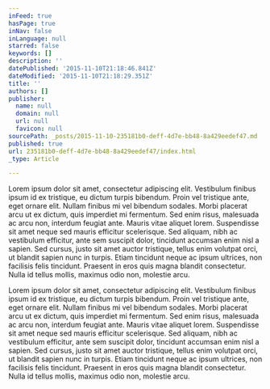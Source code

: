 ```yaml
---
inFeed: true
hasPage: true
inNav: false
inLanguage: null
starred: false
keywords: []
description: ''
datePublished: '2015-11-10T21:18:46.841Z'
dateModified: '2015-11-10T21:18:29.351Z'
title: ''
authors: []
publisher:
  name: null
  domain: null
  url: null
  favicon: null
sourcePath: _posts/2015-11-10-235181b0-deff-4d7e-bb48-8a429eedef47.md
published: true
url: 235181b0-deff-4d7e-bb48-8a429eedef47/index.html
_type: Article

---
```

Lorem ipsum dolor sit amet, consectetur adipiscing elit. Vestibulum finibus ipsum id ex tristique, eu dictum turpis bibendum. Proin vel tristique ante, eget ornare elit. Nullam finibus mi vel bibendum sodales. Morbi placerat arcu ut ex dictum, quis imperdiet mi fermentum. Sed enim risus, malesuada ac arcu non, interdum feugiat ante. Mauris vitae aliquet lorem. Suspendisse sit amet neque sed mauris efficitur scelerisque. Sed aliquam, nibh ac vestibulum efficitur, ante sem suscipit dolor, tincidunt accumsan enim nisl a sapien. Sed cursus, justo sit amet auctor tristique, tellus enim volutpat orci, ut blandit sapien nunc in turpis. Etiam tincidunt neque ac ipsum ultrices, non facilisis felis tincidunt. Praesent in eros quis magna blandit consectetur. Nulla id tellus mollis, maximus odio non, molestie arcu.

Lorem ipsum dolor sit amet, consectetur adipiscing elit. Vestibulum finibus ipsum id ex tristique, eu dictum turpis bibendum. Proin vel tristique ante, eget ornare elit. Nullam finibus mi vel bibendum sodales. Morbi placerat arcu ut ex dictum, quis imperdiet mi fermentum. Sed enim risus, malesuada ac arcu non, interdum feugiat ante. Mauris vitae aliquet lorem. Suspendisse sit amet neque sed mauris efficitur scelerisque. Sed aliquam, nibh ac vestibulum efficitur, ante sem suscipit dolor, tincidunt accumsan enim nisl a sapien. Sed cursus, justo sit amet auctor tristique, tellus enim volutpat orci, ut blandit sapien nunc in turpis. Etiam tincidunt neque ac ipsum ultrices, non facilisis felis tincidunt. Praesent in eros quis magna blandit consectetur. Nulla id tellus mollis, maximus odio non, molestie arcu.